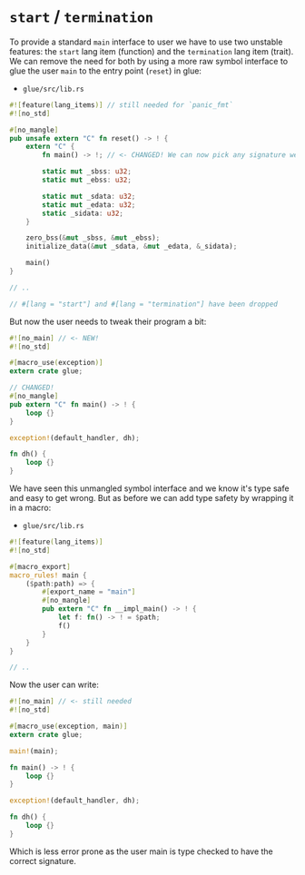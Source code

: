 # `start` / `termination`

To provide a standard `main` interface to user we have to use two unstable features: the `start`
lang item (function) and the `termination` lang item (trait). We can remove the need for both by
using a more raw symbol interface to glue the user `main` to the entry point (`reset`) in glue:

- `glue/src/lib.rs`

``` rust
#![feature(lang_items)] // still needed for `panic_fmt`
#![no_std]

#[no_mangle]
pub unsafe extern "C" fn reset() -> ! {
    extern "C" {
        fn main() -> !; // <- CHANGED! We can now pick any signature we want

        static mut _sbss: u32;
        static mut _ebss: u32;

        static mut _sdata: u32;
        static mut _edata: u32;
        static _sidata: u32;
    }

    zero_bss(&mut _sbss, &mut _ebss);
    initialize_data(&mut _sdata, &mut _edata, &_sidata);

    main()
}

// ..

// #[lang = "start"] and #[lang = "termination"] have been dropped
```

But now the user needs to tweak their program a bit:

``` rust
#![no_main] // <- NEW!
#![no_std]

#[macro_use(exception)]
extern crate glue;

// CHANGED!
#[no_mangle]
pub extern "C" fn main() -> ! {
    loop {}
}

exception!(default_handler, dh);

fn dh() {
    loop {}
}
```

We have seen this unmangled symbol interface and we know it's type safe and easy to get wrong. But
as before we can add type safety by wrapping it in a macro:

- `glue/src/lib.rs`

``` rust
#![feature(lang_items)]
#![no_std]

#[macro_export]
macro_rules! main {
    ($path:path) => {
        #[export_name = "main"]
        #[no_mangle]
        pub extern "C" fn __impl_main() -> ! {
            let f: fn() -> ! = $path;
            f()
        }
    }
}

// ..
```

Now the user can write:

``` rust
#![no_main] // <- still needed
#![no_std]

#[macro_use(exception, main)]
extern crate glue;

main!(main);

fn main() -> ! {
    loop {}
}

exception!(default_handler, dh);

fn dh() {
    loop {}
}
```

Which is less error prone as the user main is type checked to have the correct signature.
